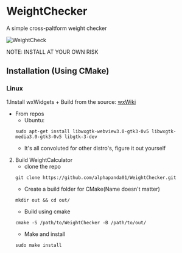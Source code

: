 # WeightChecker
A simple cross-paltform weight checker

![WeightCheck](https://i.imgur.com/PLcFQgq.gif)

NOTE: INSTALL AT YOUR OWN RISK

## Installation (Using CMake)
### Linux
  1.Install wxWidgets
    + Build from the source: [wxWiki](https://wiki.wxwidgets.org/Compiling_and_getting_started)
  - From repos
    + Ubuntu:
    ```
    sudo apt-get install libwxgtk-webview3.0-gtk3-0v5 libwxgtk-media3.0-gtk3-0v5 libgtk-3-dev
    ```
    + It's all convoluted for other distro's, figure it out yourself
  
  2. Build WeightCalculator
     - clone the repo
     ```
     git clone https://github.com/alphapanda01/WeightChecker.git
     ```
     - Create a build folder for CMake(Name doesn't matter)
     ```
     mkdir out && cd out/
     ```
     - Build using cmake
     ```
     cmake -S /path/to/WeightChecker -B /path/to/out/
     ```
     - Make and install
     ```
     sudo make install 
     ```
     

